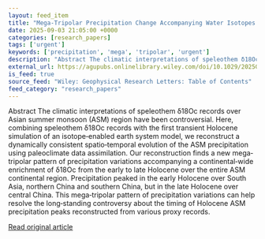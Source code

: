 ```yaml
---
layout: feed_item
title: "Mega‐Tripolar Precipitation Change Accompanying Water Isotopes in Holocene Asian Summer Monsoon Reanalysis"
date: 2025-09-03 21:05:00 +0000
categories: [research_papers]
tags: ['urgent']
keywords: ['precipitation', 'mega', 'tripolar', 'urgent']
description: "Abstract The climatic interpretations of speleothem δ18Oc records over Asian summer monsoon (ASM) region have been controversial"
external_url: https://agupubs.onlinelibrary.wiley.com/doi/10.1029/2025GL116451?af=R
is_feed: true
source_feed: "Wiley: Geophysical Research Letters: Table of Contents"
feed_category: "research_papers"
---
```


Abstract The climatic interpretations of speleothem δ18Oc records over Asian summer monsoon (ASM) region have been controversial. Here, combining speleothem δ18Oc records with the first transient Holocene simulation of an isotope‐enabled earth system model, we reconstruct a dynamically consistent spatio‐temporal evolution of the ASM precipitation using paleoclimate data assimilation. Our reconstruction finds a new mega‐tripolar pattern of precipitation variations accompanying a continental‐wide enrichment of δ18Oc from the early to late Holocene over the entire ASM continental region. Precipitation peaked in the early Holocene over South Asia, northern China and southern China, but in the late Holocene over central China. This mega‐tripolar pattern of precipitation variations can help resolve the long‐standing controversy about the timing of Holocene ASM precipitation peaks reconstructed from various proxy records.

[Read original article](https://agupubs.onlinelibrary.wiley.com/doi/10.1029/2025GL116451?af=R)
